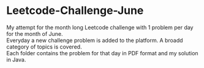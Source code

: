 # Leetcode-Challenge-June
My attempt for the month long Leetcode challenge with 1 problem per day for the month of June.
<br>
Everyday a new challenge problem is added to the platform. A broadd category of topics is covered.
<br>
Each folder contains the problem for that day in PDF format and my solution in Java.
